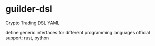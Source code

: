 # guilder-dsl
Crypto Trading DSL YAML

define generic interfaces for different programming languages 
official support: rust, python
